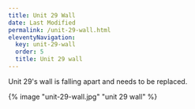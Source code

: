 ```yaml
---
title: Unit 29 Wall
date: Last Modified
permalink: /unit-29-wall.html
eleventyNavigation:
  key: unit-29-wall
  order: 5
  title: Unit 29 wall
---
```


Unit 29's wall is falling apart and needs to be replaced.


{% image "unit-29-wall.jpg" "unit 29 wall" %}
